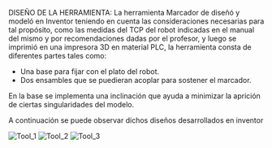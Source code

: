 DISEÑO DE LA HERRAMIENTA:
La herramienta Marcador de diseñó y modeló en Inventor teniendo en cuenta las consideraciones necesarias para tal propósito, como las medidas del TCP del robot indicadas en el manual del mismo y por recomendaciones dadas por el profesor, y luego se imprimió en una impresora 3D en material PLC, la herramienta consta de diferentes partes tales como: 
- Una base para fijar con el plato del robot.
- Dos ensambles que se puedieran acoplar para sostener el marcador.

En la base se implementa una inclinación que ayuda a minimizar la aprición de ciertas singularidades del modelo.

A continuación se puede observar dichos diseños desarrollados en inventor

![Tool_1](https://github.com/SaraC27/Laboratorios_Robotica/assets/49196938/d8682088-e886-4fc3-985f-f57ba3b430ec)
![Tool_2](https://github.com/SaraC27/Laboratorios_Robotica/assets/49196938/a34c9b3b-61c5-42dd-b5cb-f1b79e078803)
![Tool_3](https://github.com/SaraC27/Laboratorios_Robotica/assets/49196938/10028122-7fc2-4645-98de-cee11080837f)
